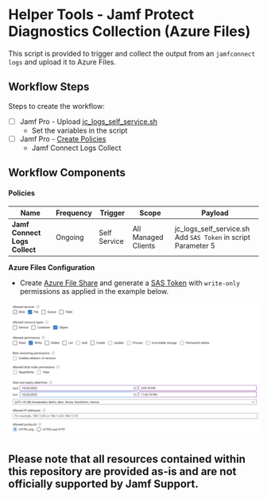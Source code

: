 # Helper Tools - Jamf Protect Diagnostics Collection (Azure Files)

This script is provided to trigger and collect the output from an `jamfconnect logs` and upload it to Azure Files.

## Workflow Steps

Steps to create the workflow:

- [ ] Jamf Pro - Upload [jc_logs_self_service.sh](./jc_logs_self_service.sh)
    - Set the variables in the script
- [ ] Jamf Pro - [Create Policies](#policies)
    - Jamf Connect Logs Collect

## Workflow Components

####  <a id="policies"></a>Policies

|Name|Frequency|Trigger|Scope|Payload|
|----|---------|-------|-----|-------|
|**Jamf Connect Logs Collect**|Ongoing|Self Service|All Managed Clients|jc_logs_self_service.sh<br>Add `SAS Token` in script Parameter 5

**Azure Files Configuration**

- Create [Azure File Share](https://learn.microsoft.com/en-us/azure/storage/files/storage-files-introduction) and generate a [SAS Token](https://learn.microsoft.com/en-us/rest/api/storageservices/delegate-access-with-shared-access-signature) with `write-only` permissions as applied in the example below.

<img src="./images/SASToken.png" alt="SASToken" width="700"/>

#
## Please note that all resources contained within this repository are provided as-is and are not officially supported by Jamf Support.